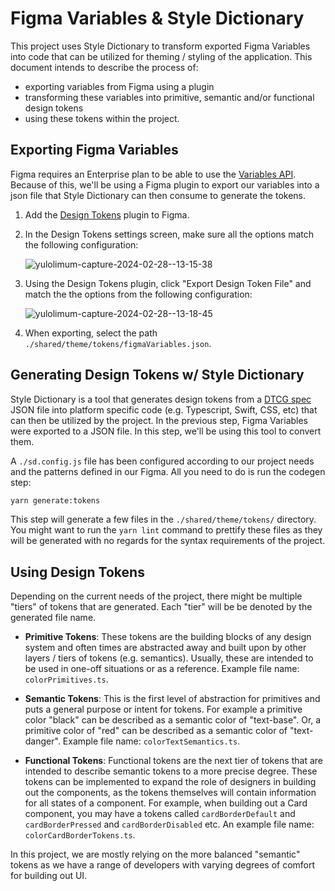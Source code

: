 # Figma Variables & Style Dictionary

This project uses Style Dictionary to transform exported Figma Variables into code that can be utilized for theming / styling of the application. This document intends to describe the process of:

- exporting variables from Figma using a plugin
- transforming these variables into primitive, semantic and/or functional design tokens
- using these tokens within the project.

## Exporting Figma Variables

Figma requires an Enterprise plan to be able to use the [Variables API](https://www.figma.com/developers/api#variables). Because of this, we'll be using a Figma plugin to export our variables into a json file that Style Dictionary can then consume to generate the tokens.

1. Add the [Design Tokens](https://www.figma.com/community/plugin/888356646278934516) plugin to Figma.

2. In the Design Tokens settings screen, make sure all the options match the following configuration:

   ![yulolimum-capture-2024-02-28--13-15-38](https://github.com/infinitered/ReactNativeEssentials/assets/1775841/e5cb3c0b-bbd1-4413-a4c4-b5b33941c7a9)

3. Using the Design Tokens plugin, click "Export Design Token File" and match the the options from the following configuration:

   ![yulolimum-capture-2024-02-28--13-18-45](https://github.com/infinitered/ReactNativeEssentials/assets/1775841/727385ba-26f5-4c92-ab3d-63da9acf5187)

4. When exporting, select the path `./shared/theme/tokens/figmaVariables.json`.

## Generating Design Tokens w/ Style Dictionary

Style Dictionary is a tool that generates design tokens from a [DTCG spec](https://design-tokens.github.io/community-group/format/) JSON file into platform specific code (e.g. Typescript, Swift, CSS, etc) that can then be utilized by the project. In the previous step, Figma Variables were exported to a JSON file. In this step, we'll be using this tool to convert them.

A `./sd.config.js` file has been configured according to our project needs and the patterns defined in our Figma. All you need to do is run the codegen step:

```bash 
yarn generate:tokens
``` 

This step will generate a few files in the `./shared/theme/tokens/` directory. You might want to run the `yarn lint` command to prettify these files as they will be generated with no regards for the syntax requirements of the project. 

## Using Design Tokens

Depending on the current needs of the project, there might be multiple "tiers" of tokens that are generated. Each "tier" will be be denoted by the generated file name.

- **Primitive Tokens**: These tokens are the building blocks of any design system and often times are abstracted away and built upon by other layers / tiers of tokens (e.g. semantics). Usually, these are intended to be used in one-off situations or as a reference. Example file name: `colorPrimitives.ts`.

- **Semantic Tokens**: This is the first level of abstraction for primitives and puts a general purpose or intent for tokens. For example a primitive color "black" can be described as a semantic color of "text-base". Or, a primitive color of "red" can be described as a semantic color of "text-danger". Example file name: `colorTextSemantics.ts`.

- **Functional Tokens**: Functional tokens are the next tier of tokens that are intended to describe semantic tokens to a more precise degree. These tokens can be implemented to expand the role of designers in building out the components, as the tokens themselves will contain information for all states of a component. For example, when building out a Card component, you may have a tokens called `cardBorderDefault` and `cardBorderPressed` and `cardBorderDisabled` etc. An example file name: `colorCardBorderTokens.ts`. 

In this project, we are mostly relying on the more balanced "semantic" tokens as we have a range of developers with varying degrees of comfort for building out UI. 